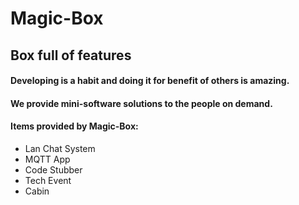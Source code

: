 # Magic-Box
## Box full of features
#### Developing is a habit and doing it for benefit of others is amazing.
#### We provide mini-software solutions to the people on demand.
#### Items provided by Magic-Box:
* Lan Chat System
* MQTT App
* Code Stubber
* Tech Event
* Cabin
